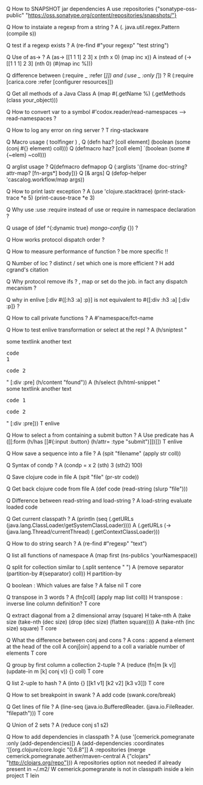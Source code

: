 Q How to SNAPSHOT jar dependencies
A use :repositories {"sonatype-oss-public" "https://oss.sonatype.org/content/repositories/snapshots/"}

Q How to instaiate a regexp from a string ?
A (. java.util.regex.Pattern (compile s))

Q test if a regexp exists ?
A (re-find #"your regexp" "test string")

Q Use of as-> ?
A (as-> [[1 1 1] 2 3] x (nth x 0) (map inc x))
A instead of (-> [[1 1 1] 2 3] (nth 0) (#(map inc %)))

Q difference between (:require _ :refer [_]]) and (:use _ :only [_]) ?
R (:require [carica.core :refer [configurer resources]])

Q Get all methods of a Java Class
A (map #(.getName %) (.getMethods (class your_object)))

Q How to convert var to a symbol #'codox.reader/read-namespaces --> read-namespaces ?

Q How to log any error on ring server ?
T ring-stackware

Q Macro usage ( toolfinger ) ,
Q (defn haz? [coll element] (boolean (some (conj #{} element) coll)))
Q (defmacro haz? [coll elem] `(boolean (some #{~elem} ~coll)))


Q arglist usage ?
Q(defmacro defmapop
Q  {:arglists '([name doc-string? attr-map? [fn-args*] body])}
Q  [& args]
Q  (defop-helper 'cascalog.workflow/map args))

Q How to print lastr exception ?
A (use 'clojure.stacktrace) (print-stack-trace *e 5)  (print-cause-trace *e 3) 

Q Why use :use :require instead of use or require in namespace declaration ?

Q usage of (def ^{:dynamic true} *mongo-config* {}) ?

Q How works protocol dispatch order ?

Q How to measure performance of function ? be more specific !!

Q Number of loc ?  distinct / set which one is more efficient ?
H add cgrand's citation

Q Why protocol remove ifs ? , map or set do the job. in fact any dispatch mecanism ?

Q why in enlive  [:div #{[:h3 :a] :p}] is not equivalent to #{[:div :h3 :a] [:div :p]} ?

Q How to call private functions ?
A #'namespace/fct-name

Q How to test enlive transformation or select at the repl ?
A (h/sniptest "<div>some text<a>link</a> another text <br><pre>code 1</pre><pre>code 2</pre></div>" [:div :pre] (h/content "found"))
A (h/select (h/html-snippet  "<div>some text<a>link</a> another text <br><pre>code 1</pre><pre>code 2</pre></div>" [:div :pre]))
T enlive

Q How to select a from containing a submit button ?
A Use predicate has
A ([[:form (h/has [[#{:input :button} (h/attr= :type "submit")]])]])
T enlive

Q How save a sequence into a file ?
A (spit "filename" (apply str coll))

Q Syntax of condp ?
A (condp = x 2 (sth) 3 (sth2) 100)

Q Save clojure code in file
A (spit "file" (pr-str code))

Q Get back clojure code from file
A (def code (read-string (slurp "file")))

Q Difference between read-string and load-string ?
A load-string evaluate loaded code

Q Get current classpath ?
A  (println (seq (.getURLs (java.lang.ClassLoader/getSystemClassLoader))))
A  (.getURLs (->  (java.lang.Thread/currentThread)  (.getContextClassLoader)))

Q How to do string search ?
A (re-find #"regexp" "text")

Q list all functions of namespace
A (map first (ns-publics 'yourNamespace))

Q split for collection similar to (.split sentence " ")
A (remove separator (partition-by #{separator} coll))
H partition-by

Q boolean : Which values are false ?
A false nil
T core

Q transpose in 3 words ?
A (fn[coll] (apply map list coll))
H transpose : inverse line column definition?
T core

Q extract diagonal from a 2 dimensional array (square)
H take-nth
A (take size (take-nth (dec size) (drop (dec size) (flatten square))))
A (take-nth (inc size) square)
T core

Q What the difference between conj and cons ?
A cons : append a element at the head of the coll
A conj[oin] append to a coll a variable number of elements
T core

Q group by first column a collection 2-tuple ?
A (reduce (fn[m [k v]] (update-in m [k] conj v)) {} coll)
T core

Q list 2-uple to hash ?
A (into {} [[k1 v1] [k2 v2] [k3 v3]])
T core

Q How to set breakpoint in swank ?
A add code (swank.core/break)

Q Get lines of file ?
A (line-seq (java.io.BufferedReader. (java.io.FileReader. "filepath")))
T core

Q Union of 2 sets ?
A (reduce conj s1 s2)

Q How to add dependencies in classpath ?
A (use '[cemerick.pomegranate :only (add-dependencies)])
A  (add-dependencies :coordinates '[[org.clojure/core.logic "0.6.8"]]
A                    :repositories (merge cemerick.pomegranate.aether/maven-central
A                                     {"clojars" "http://clojars.org/repo"}))
A  repositories option  not needed if already present in ~/.m2/
W cemerick.pomegranate is not in classpath inside a lein project
T lein

